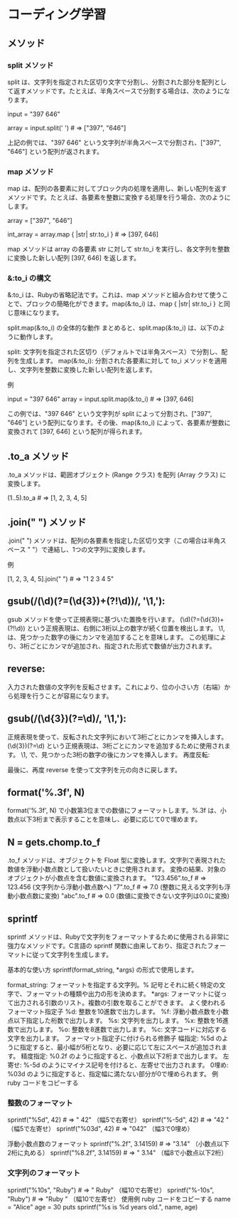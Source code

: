 # コーディング学習

## メソッド
### split メソッド
split は、文字列を指定された区切り文字で分割し、分割された部分を配列として返すメソッドです。たとえば、半角スペースで分割する場合は、次のようになります。

input = "397 646"

array = input.split(' ')  # => ["397", "646"]

上記の例では、"397 646" という文字列が半角スペースで分割され、["397", "646"] という配列が返されます。

### map メソッド
map は、配列の各要素に対してブロック内の処理を適用し、新しい配列を返すメソッドです。たとえば、各要素を整数に変換する処理を行う場合、次のようにします。

array = ["397", "646"]

int_array = array.map { |str| str.to_i }  # => [397, 646]

map メソッドは array の各要素 str に対して str.to_i を実行し、各文字列を整数に変換した新しい配列 [397, 646] を返します。

### &:to_i の構文
&:to_i は、Rubyの省略記法です。これは、map メソッドと組み合わせて使うことで、ブロックの簡略化ができます。map(&:to_i) は、map { |str| str.to_i } と同じ意味になります。

split.map(&:to_i) の全体的な動作
まとめると、split.map(&:to_i) は、以下のように動作します。

split: 文字列を指定された区切り（デフォルトでは半角スペース）で分割し、配列を生成します。
map(&:to_i): 分割された各要素に対して to_i メソッドを適用し、文字列を整数に変換した新しい配列を返します。

例

input = "397 646"
array = input.split.map(&:to_i)  # => [397, 646]

この例では、"397 646" という文字列が split によって分割され、["397", "646"] という配列になります。その後、map(&:to_i) によって、各要素が整数に変換されて [397, 646] という配列が得られます。

## .to_a メソッド
.to_a メソッドは、範囲オブジェクト (Range クラス) を配列 (Array クラス) に変換します。

(1..5).to_a  # => [1, 2, 3, 4, 5]

## .join(" ") メソッド
.join(" ") メソッドは、配列の各要素を指定した区切り文字（この場合は半角スペース " "）で連結し、1つの文字列に変換します。

例

[1, 2, 3, 4, 5].join(" ")  # => "1 2 3 4 5"

## gsub(/(\d)(?=(\d{3})+(?!\d))/, '\1,'):

gsub メソッドを使って正規表現に基づいた置換を行います。
(\d)(?=(\d{3})+(?!\d)) という正規表現は、右側に3桁以上の数字が続く位置を検出します。
\1, は、見つかった数字の後にカンマを追加することを意味します。
この処理により、3桁ごとにカンマが追加され、指定された形式で数値が出力されます。

## reverse:

入力された数値の文字列を反転させます。これにより、位の小さい方（右端）から処理を行うことが容易になります。

## gsub(/(\d{3})(?=\d)/, '\1,'):

正規表現を使って、反転された文字列において3桁ごとにカンマを挿入します。
(\d{3})(?=\d) という正規表現は、3桁ごとにカンマを追加するために使用されます。
\1, で、見つかった3桁の数字の後にカンマを挿入します。
再度反転:

最後に、再度 reverse を使って文字列を元の向きに戻します。

## format('%.3f', N)
format('%.3f', N) で小数第3位までの数値にフォーマットします。%.3f は、小数点以下3桁まで表示することを意味し、必要に応じて0で埋めます。

## N = gets.chomp.to_f
.to_f メソッドは、オブジェクトを Float 型に変換します。文字列で表現された数値を浮動小数点数として扱いたいときに使用されます。
変換の結果、対象のオブジェクトが小数点を含む数値に変換されます。
"123.456".to_f  # => 123.456 (文字列から浮動小数点数へ)
"7".to_f        # => 7.0 (整数に見える文字列も浮動小数点数に変換)
"abc".to_f      # => 0.0 (数値に変換できない文字列は0.0に変換)

## sprintf
sprintf メソッドは、Rubyで文字列をフォーマットするために使用される非常に強力なメソッドです。C言語の sprintf 関数に由来しており、指定されたフォーマットに従って文字列を生成します。

基本的な使い方
sprintf(format_string, *args) の形式で使用します。

format_string: フォーマットを指定する文字列。% 記号とそれに続く特定の文字で、フォーマットの種類や出力の形を決めます。
*args: フォーマットに従って出力される引数のリスト。複数の引数を取ることができます。
よく使われるフォーマット指定子
%d: 整数を10進数で出力します。
%f: 浮動小数点数を小数点以下指定した桁数で出力します。
%s: 文字列を出力します。
%x: 整数を16進数で出力します。
%o: 整数を8進数で出力します。
%c: 文字コードに対応する文字を出力します。
フォーマット指定子に付けられる修飾子
幅指定: %5d のように指定すると、最小幅が5桁となり、必要に応じて左にスペースが追加されます。
精度指定: %0.2f のように指定すると、小数点以下2桁まで出力します。
左寄せ: %-5d のようにマイナス記号を付けると、左寄せで出力されます。
0埋め: %03d のように指定すると、指定幅に満たない部分が0で埋められます。
例
ruby
コードをコピーする
### 整数のフォーマット
sprintf("%5d", 42)     # => "   42"  （幅5で右寄せ）
sprintf("%-5d", 42)    # => "42   "  （幅5で左寄せ）
sprintf("%03d", 42)    # => "042"    （幅3で0埋め）

 浮動小数点数のフォーマット
sprintf("%.2f", 3.14159) # => "3.14"   （小数点以下2桁に丸める）
sprintf("%8.2f", 3.14159) # => "    3.14"  （幅8で小数点以下2桁）

### 文字列のフォーマット
sprintf("%10s", "Ruby")  # => "      Ruby" （幅10で右寄せ）
sprintf("%-10s", "Ruby") # => "Ruby      " （幅10で左寄せ）
使用例
ruby
コードをコピーする
name = "Alice"
age = 30
puts sprintf("%s is %d years old.", name, age)